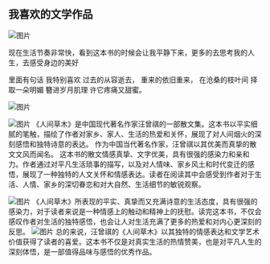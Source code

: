 ## 我喜欢的文学作品

![图片]("C:\Users\20223\Desktop\微信图片_20231126102932.jpg")

现在生活节奏非常快，看到这本书的时候会让我平静下来，更多的去思考我的人生，去感受身边的美好

里面有句话 我特别喜欢
过去的从容逝去，
重来的依旧重来，
在沧桑的枝叶间
择取一朵明媚
簪进岁月肌理
许它疼痛又甜蜜。

![图片]("E:\D\微信图片_20231126102947.jpg")

![图片]("E:\D\微信图片_20231126102941.jpg")
《人间草木》是中国现代著名作家汪曾祺的一部散文集。这本书以平实细腻的笔触，描绘了作者对家乡、家人、生活的热爱和关怀，展现了对人间烟火的深刻感悟和独特诗意的表达。
作为中国当代著名作家，汪曾祺以其优美而真挚的散文文风而闻名。
这本书的散文情感真挚、文字优美，具有很强的感染力和亲和力。作者通过对平凡生活琐事的描写，以及对人情味、家乡风土和时代变迁的感悟，展现了一种独特的人文关怀和情感表达。读者在阅读其中会感受到作者对于生活、人情、家乡的深切眷恋和对大自然、生活细节的敏锐观察。

![图片]("E:\D\微信图片_20231126102835.jpg")
《人间草木》所表现的平实、真挚而又充满诗意的生活态度，具有很强的感染力，对于读者来说是一种情感上的触动和精神上的抚慰。读完这本书，不仅会感叹作者对生活的独特感悟，也会让人对生活充满了更多的热爱和对内心更深刻的反思。
![图片]("E:\D\微信图片_20231126102917.jpg")
总的来说，汪曾祺的《人间草木》以其独特的情感表达和文学艺术价值获得了读者的喜爱。这本书不仅是对真实生活的热情赞美，也是对平凡人生的深刻体悟，是一部值得品味与感悟的优秀作品。